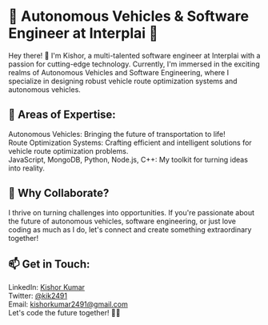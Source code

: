 
<!--
**kk2491/kk2491** is a ✨ _special_ ✨ repository because its `README.md` (this file) appears on your GitHub profile.

Here are some ideas to get you started:

- 🔭 I’m currently working on ...
- 🌱 I’m currently learning ...
- 👯 I’m looking to collaborate on ...
- 🤔 I’m looking for help with ...
- 💬 Ask me about ...
- 📫 How to reach me: ...
- 😄 Pronouns: ...
- ⚡ Fun fact: ...
-->

# 🚗 Autonomous Vehicles & Software Engineer at Interplai 🚀

Hey there! 👋 I'm Kishor, a multi-talented software engineer at Interplai with a passion for cutting-edge technology. Currently, I'm immersed in the exciting realms of Autonomous Vehicles and Software Engineering, where I specialize in designing robust vehicle route optimization systems and autonomous vehicles.

## 🔧 Areas of Expertise:
Autonomous Vehicles: Bringing the future of transportation to life!  
Route Optimization Systems: Crafting efficient and intelligent solutions for vehicle route optimization problems.  
JavaScript, MongoDB, Python, Node.js, C++: My toolkit for turning ideas into reality.    

## 🌟 Why Collaborate?
I thrive on turning challenges into opportunities. If you're passionate about the future of autonomous vehicles, software engineering, or just love coding as much as I do, let's connect and create something extraordinary together!

## 📫 Get in Touch:
LinkedIn: [Kishor Kumar](https://www.linkedin.com/in/kk2491/)   
Twitter: [@kik2491](https://twitter.com/kik2491)   
Email: kishorkumar2491@gmail.com   
Let's code the future together! 🚀✨


